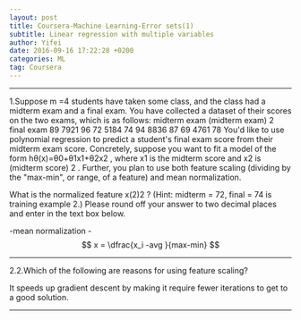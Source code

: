 ```yaml
---
layout: post
title: Coursera-Machine Learning-Error sets(1)
subtitle: Linear regression with multiple variables
author: Yifei
date: 2016-09-16 17:22:28 +0200
categories: ML
tag: Coursera
---
```


_________________________________________________________________________________________
1.Suppose  m =4 students have taken some class, and the class had a midterm exam and a final exam. You have collected a dataset of their scores on the two exams, which is as follows:
midterm exam	(midterm exam) 2	final exam
89	7921	96
72	5184	74
94	8836	87
69	4761	78
You'd like to use polynomial regression to predict a student's final exam score from their midterm exam score. Concretely, suppose you want to fit a model of the form  hθ(x)=θ0+θ1x1+θ2x2 , where  x1  is the midterm score and  x2  is (midterm score) 2 . Further, you plan to use both feature scaling (dividing by the "max-min", or range, of a feature) and mean normalization.

What is the normalized feature  x(2)2 ? (Hint: midterm = 72, final = 74 is training example 2.) Please round off your answer to two decimal places and enter in the text box below.

-mean normalization
-$$ x = \dfrac{x_i -avg }{max-min} $$

_________________________________________________________________________________________

2.2.Which of the following are reasons for using feature scaling?

 It speeds up gradient descent by making it require fewer iterations to get to a good solution.
________________________________________________________________________________________
